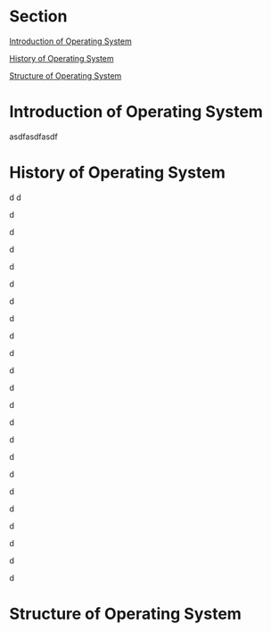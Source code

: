 # Section
[Introduction of Operating System](#Introduction-of-Operating-System)

[History of Operating System](#History-of-Operating-System)

[Structure of Operating System](#Structure-of-Operating-System)








# Introduction of Operating System
asdfasdfasdf

# History of Operating System
d
d

d

d

d

d

d

d

d

d

d

d

d

d

d

d

d

d

d

d

d

d

d

d







































# Structure of Operating System

